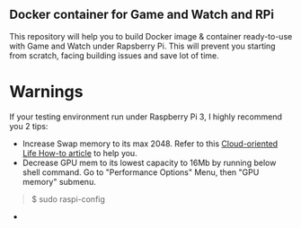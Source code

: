 ## Docker container for Game and Watch and RPi

This repository will help you to build Docker image & container ready-to-use with Game and Watch under Rapsberry Pi.
This will prevent you starting from scratch, facing building issues and save lot of time.


# Warnings
If your testing environment run under Raspberry Pi 3, I highly recommend you 2 tips:
- Increase Swap memory to its max 2048. Refer to this [Cloud-oriented Life How-to article](https://cloudolife.com/2021/01/01/Raspberry-Pi/Resizing-or-disable-Swap-Size/) to help you.
- Decrease GPU mem to its lowest capacity to 16Mb by running below shell command. Go to "Performance Options" Menu, then "GPU memory" submenu.
> $ sudo raspi-config
- 
